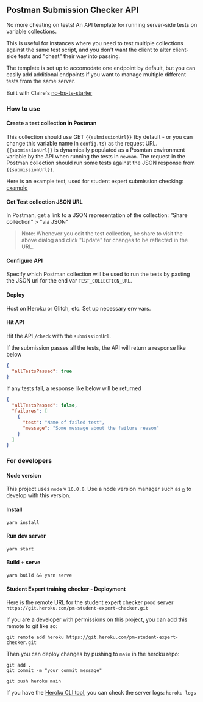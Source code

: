 ## Postman Submission Checker API

No more cheating on tests! An API template for running server-side tests on variable collections.

This is useful for instances where you need to test multiple collections against the same test script, and you don't want the client to alter client-side tests and "cheat" their way into passing.

The template is set up to accomodate one endpoint by default, but you can easily add additional endpoints if you want to manage multiple different tests from the same server.

Built with Claire's [no-bs-ts-starter](https://github.com/clairefro/my-no-bs-ts-express-starter)

### How to use

#### Create a test collection in Postman

This collection should use GET `{{submissionUrl}}` (by default - or you can change this variable name in `config.ts`) as the request URL. `{{submissionUrl}}` is dynamically populated as a Posmtan environment variable by the API when running the tests in `newman`. The request in the Postman collection should run some tests against the JSON response from `{{submissionUrl}}`.

Here is an example test, used for student expert submission checking: [example](https://postman.postman.co/workspace/Training-Processing~f20c42fd-3898-4fe3-977a-eb953781cff1/request/15567703-36eb6066-6aa4-4994-b9bf-0829bd88c80b)

#### Get Test collection JSON URL

In Postman, get a link to a JSON representation of the collection: "Share collection" > "via JSON"

> Note: Whenever you edit the test collection, be share to visit the above dialog and click "Update" for changes to be reflected in the URL.

#### Configure API

Specify which Postman collection will be used to run the tests by pasting the JSON url for the end var `TEST_COLLECTION_URL`.

#### Deploy

Host on Heroku or Glitch, etc. Set up necessary env vars.

#### Hit API

Hit the API `/check` with the `submissionUrl`.

If the submission passes all the tests, the API will return a response like below

```json
{
  "allTestsPassed": true
}
```

If any tests fail, a response like below will be returned

```json
{
  "allTestsPassed": false,
  "failures": [
    {
      "test": "Name of failed test",
      "message": "Some message about the failure reason"
    }
  ]
}
```

### For developers

#### Node version

This project uses `node` v `16.0.0`. Use a node version manager such as [`n`](https://www.npmjs.com/package/n) to develop with this version.

#### Install

`yarn install`

#### Run dev server

`yarn start`

#### Build + serve

`yarn build && yarn serve`

#### Student Expert training checker - Deployment

Here is the remote URL for the student expert checker prod server `https://git.heroku.com/pm-student-expert-checker.git`

If you are a developer with permissions on this project, you can add this remote to git like so:

`git remote add heroku https://git.heroku.com/pm-student-expert-checker.git`

Then you can deploy changes by pushing to `main` in the heroku repo:

```
git add .
git commit -m "your commit message"

git push heroku main
```

If you have the [Heroku CLI tool](https://devcenter.heroku.com/articles/heroku-cli), you can check the server logs:
`heroku logs`
